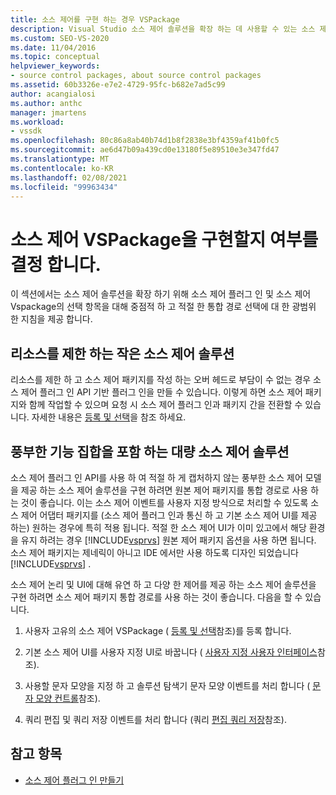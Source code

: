 ```yaml
---
title: 소스 제어를 구현 하는 경우 VSPackage
description: Visual Studio 소스 제어 솔루션을 확장 하는 데 사용할 수 있는 소스 제어 플러그 인 및 소스 제어 Vspackage 선택 항목에 대해 알아봅니다.
ms.custom: SEO-VS-2020
ms.date: 11/04/2016
ms.topic: conceptual
helpviewer_keywords:
- source control packages, about source control packages
ms.assetid: 60b3326e-e7e2-4729-95fc-b682e7ad5c99
author: acangialosi
ms.author: anthc
manager: jmartens
ms.workload:
- vssdk
ms.openlocfilehash: 80c86a8ab40b74d1b8f2838e3bf4359af41b0fc5
ms.sourcegitcommit: ae6d47b09a439cd0e13180f5e89510e3e347fd47
ms.translationtype: MT
ms.contentlocale: ko-KR
ms.lasthandoff: 02/08/2021
ms.locfileid: "99963434"
---
```

# <a name="determine-whether-to-implement-a-source-control-vspackage"></a>소스 제어 VSPackage을 구현할지 여부를 결정 합니다.

이 섹션에서는 소스 제어 솔루션을 확장 하기 위해 소스 제어 플러그 인 및 소스 제어 Vspackage의 선택 항목을 대해 중점적 하 고 적절 한 통합 경로 선택에 대 한 광범위 한 지침을 제공 합니다.

## <a name="small-source-control-solution-with-limited-resources"></a>리소스를 제한 하는 작은 소스 제어 솔루션

 리소스를 제한 하 고 소스 제어 패키지를 작성 하는 오버 헤드로 부담이 수 없는 경우 소스 제어 플러그 인 API 기반 플러그 인을 만들 수 있습니다. 이렇게 하면 소스 제어 패키지와 함께 작업할 수 있으며 요청 시 소스 제어 플러그 인과 패키지 간을 전환할 수 있습니다. 자세한 내용은 [등록 및 선택](../../extensibility/internals/registration-and-selection-source-control-vspackage.md)을 참조 하세요.

## <a name="large-source-control-solution-with-a-rich-feature-set"></a>풍부한 기능 집합을 포함 하는 대량 소스 제어 솔루션

 소스 제어 플러그 인 API를 사용 하 여 적절 하 게 캡처하지 않는 풍부한 소스 제어 모델을 제공 하는 소스 제어 솔루션을 구현 하려면 원본 제어 패키지를 통합 경로로 사용 하는 것이 좋습니다. 이는 소스 제어 이벤트를 사용자 지정 방식으로 처리할 수 있도록 소스 제어 어댑터 패키지를 (소스 제어 플러그 인과 통신 하 고 기본 소스 제어 UI를 제공 하는) 원하는 경우에 특히 적용 됩니다. 적절 한 소스 제어 UI가 이미 있고에서 해당 환경을 유지 하려는 경우 [!INCLUDE[vsprvs](../../code-quality/includes/vsprvs_md.md)] 원본 제어 패키지 옵션을 사용 하면 됩니다. 소스 제어 패키지는 제네릭이 아니고 IDE 에서만 사용 하도록 디자인 되었습니다 [!INCLUDE[vsprvs](../../code-quality/includes/vsprvs_md.md)] .

 소스 제어 논리 및 UI에 대해 유연 하 고 다양 한 제어를 제공 하는 소스 제어 솔루션을 구현 하려면 소스 제어 패키지 통합 경로를 사용 하는 것이 좋습니다. 다음을 할 수 있습니다.

1. 사용자 고유의 소스 제어 VSPackage ( [등록 및 선택](../../extensibility/internals/registration-and-selection-source-control-vspackage.md)참조)를 등록 합니다.

2. 기본 소스 제어 UI를 사용자 지정 UI로 바꿉니다 ( [사용자 지정 사용자 인터페이스](../../extensibility/internals/custom-user-interface-source-control-vspackage.md)참조).

3. 사용할 문자 모양을 지정 하 고 솔루션 탐색기 문자 모양 이벤트를 처리 합니다 ( [문자 모양 컨트롤](../../extensibility/internals/glyph-control-source-control-vspackage.md)참조).

4. 쿼리 편집 및 쿼리 저장 이벤트를 처리 합니다 (쿼리 [편집 쿼리 저장](../../extensibility/internals/query-edit-query-save-source-control-vspackage.md)참조).

## <a name="see-also"></a>참고 항목

- [소스 제어 플러그 인 만들기](../../extensibility/internals/creating-a-source-control-plug-in.md)
